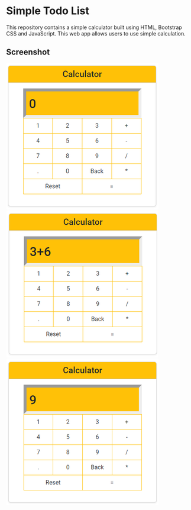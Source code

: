 # Simple Todo List

This repository contains a simple calculator built using HTML, Bootstrap CSS and JavaScript. This web app allows users to use simple calculation.

## Screenshot

![demo](demo.png)
![demo showing numbers](demo-showing-numbers.png)
![demo showing result](demo-showing-result.png)

